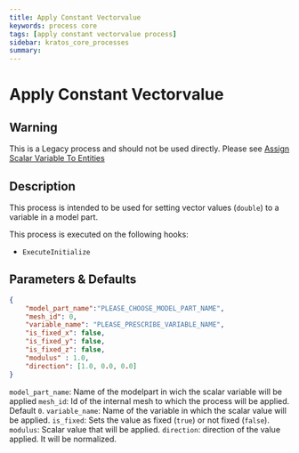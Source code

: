```yaml
---
title: Apply Constant Vectorvalue
keywords: process core
tags: [apply constant vectorvalue process]
sidebar: kratos_core_processes
summary: 
---
```


# Apply Constant Vectorvalue

## Warning

This is a Legacy process and should not be used directly. Please see [Assign Scalar Variable To Entities](/Assign_Values/assign_vector_variable_to_entities_process.md)

## Description

This process is intended to be used for setting vector values (`double`) to a variable in a model part.

This process is executed on the following hooks:
- `ExecuteInitialize`

## Parameters & Defaults

```json
{
    "model_part_name":"PLEASE_CHOOSE_MODEL_PART_NAME",
    "mesh_id": 0,
    "variable_name": "PLEASE_PRESCRIBE_VARIABLE_NAME",
    "is_fixed_x": false,
    "is_fixed_y": false,
    "is_fixed_z": false,
    "modulus" : 1.0,
    "direction": [1.0, 0.0, 0.0]
}
```

`model_part_name`: Name of the modelpart in wich the scalar variable will be applied
`mesh_id`: Id of the internal mesh to which the process will be applied. Default `0`.
`variable_name`: Name of the variable in which the scalar value will be applied.
`is_fixed`: Sets the value as fixed (`true`) or not fixed (`false`).
`modulus`: Scalar value that will be applied.
`direction`: direction of the value applied. It will be normalized.

